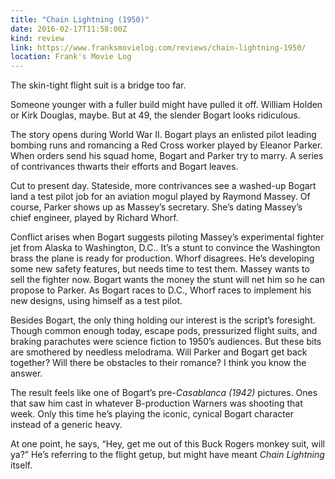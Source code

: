 ```yaml
---
title: "Chain Lightning (1950)"
date: 2016-02-17T11:58:00Z
kind: review
link: https://www.franksmovielog.com/reviews/chain-lightning-1950/
location: Frank's Movie Log
---
```


The skin-tight flight suit is a bridge too far.

Someone younger with a fuller build might have pulled it off. William Holden or Kirk Douglas, maybe. But at 49, the slender Bogart looks ridiculous.

The story opens during World War II. Bogart plays an enlisted pilot leading bombing runs and romancing a Red Cross worker played by Eleanor Parker. When orders send his squad home, Bogart and Parker try to marry. A series of contrivances thwarts their efforts and Bogart leaves.

Cut to present day. Stateside, more contrivances see a washed-up Bogart land a test pilot job for an aviation mogul played by Raymond Massey. Of course, Parker shows up as Massey’s secretary. She’s dating Massey’s chief engineer, played by Richard Whorf.

Conflict arises when Bogart suggests piloting Massey’s experimental fighter jet from Alaska to Washington, D.C.. It’s a stunt to convince the Washington brass the plane is ready for production. Whorf disagrees. He’s developing some new safety features, but needs time to test them. Massey wants to sell the fighter now. Bogart wants the money the stunt will net him so he can propose to Parker. As Bogart races to D.C., Whorf races to implement his new designs, using himself as a test pilot.

Besides Bogart, the only thing holding our interest is the script’s foresight. Though common enough today, escape pods, pressurized flight suits, and braking parachutes were science fiction to 1950’s audiences. But these bits are smothered by needless melodrama. Will Parker and Bogart get back together? Will there be obstacles to their romance? I think you know the answer.

The result feels like one of Bogart’s pre-_Casablanca (1942)_ pictures. Ones that saw him cast in whatever B-production Warners was shooting that week. Only this time he’s playing the iconic, cynical Bogart character instead of a generic heavy.

At one point, he says, “Hey, get me out of this Buck Rogers monkey suit, will ya?” He’s referring to the flight getup, but might have meant _Chain Lightning_ itself.